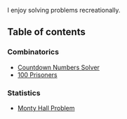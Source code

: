 I enjoy solving problems recreationally.

## Table of contents

### Combinatorics

- [Countdown Numbers Solver](countdown/solver.ipynb)
- [100 Prisoners](100prisoners/100prisoners.ipynb)

### Statistics

- [Monty Hall Problem](montyhall/sim.ipynb)
